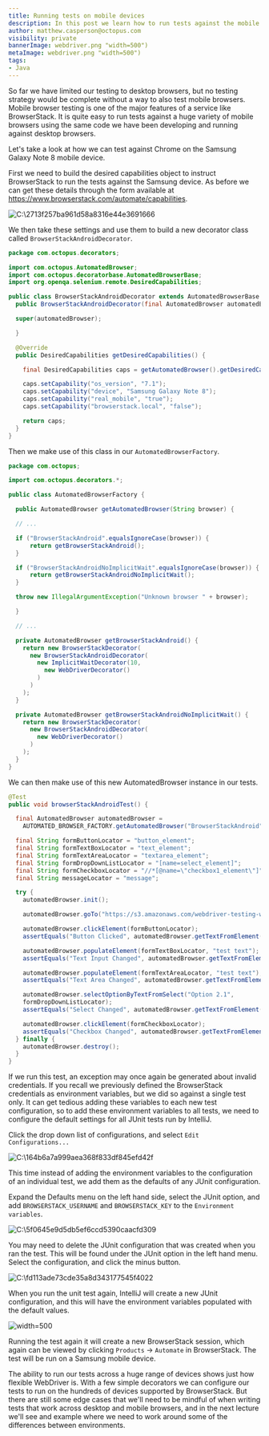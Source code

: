 ```yaml
---
title: Running tests on mobile devices
description: In this post we learn how to run tests against the mobile devices in BrowserStack.
author: matthew.casperson@octopus.com
visibility: private
bannerImage: webdriver.png "width=500")
metaImage: webdriver.png "width=500")
tags:
- Java
---
```


So far we have limited our testing to desktop browsers, but no testing strategy would be complete without a way to also test mobile browsers. Mobile browser testing is one of the major features of a service like BrowserStack. It is quite easy to run tests against a huge variety of mobile browsers using the same code we have been developing and running against desktop browsers.

Let's take a look at how we can test against Chrome on the Samsung Galaxy Note 8 mobile device.

First we need to build the desired capabilities object to instruct BrowserStack to run the tests against the Samsung device. As before we can get these details through the form available at
<https://www.browserstack.com/automate/capabilities>.

![C:\2713f257ba961d58a8316e44e3691666](image1.png "width=500")

We then take these settings and use them to build a new decorator class called `BrowserStackAndroidDecorator`.

```java
package com.octopus.decorators;

import com.octopus.AutomatedBrowser;
import com.octopus.decoratorbase.AutomatedBrowserBase;
import org.openqa.selenium.remote.DesiredCapabilities;

public class BrowserStackAndroidDecorator extends AutomatedBrowserBase {
  public BrowserStackAndroidDecorator(final AutomatedBrowser automatedBrowser) {

  super(automatedBrowser);

  }

  @Override
  public DesiredCapabilities getDesiredCapabilities() {

    final DesiredCapabilities caps = getAutomatedBrowser().getDesiredCapabilities();

    caps.setCapability("os_version", "7.1");
    caps.setCapability("device", "Samsung Galaxy Note 8");
    caps.setCapability("real_mobile", "true");
    caps.setCapability("browserstack.local", "false");

    return caps;
  }
}
```

Then we make use of this class in our `AutomatedBrowserFactory`.

```java
package com.octopus;

import com.octopus.decorators.*;

public class AutomatedBrowserFactory {

  public AutomatedBrowser getAutomatedBrowser(String browser) {

  // ...

  if ("BrowserStackAndroid".equalsIgnoreCase(browser)) {
      return getBrowserStackAndroid();
  }

  if ("BrowserStackAndroidNoImplicitWait".equalsIgnoreCase(browser)) {
      return getBrowserStackAndroidNoImplicitWait();
  }

  throw new IllegalArgumentException("Unknown browser " + browser);

  }

  // ...

  private AutomatedBrowser getBrowserStackAndroid() {
    return new BrowserStackDecorator(
      new BrowserStackAndroidDecorator(
        new ImplicitWaitDecorator(10,
          new WebDriverDecorator()
        )
      )
    );
  }

  private AutomatedBrowser getBrowserStackAndroidNoImplicitWait() {
    return new BrowserStackDecorator(
      new BrowserStackAndroidDecorator(
        new WebDriverDecorator()
      )
    );
  }
}
```

We can then make use of this new AutomatedBrowser instance in our tests.

```java
@Test
public void browserStackAndroidTest() {

  final AutomatedBrowser automatedBrowser =
    AUTOMATED_BROWSER_FACTORY.getAutomatedBrowser("BrowserStackAndroid");

  final String formButtonLocator = "button_element";
  final String formTextBoxLocator = "text_element";
  final String formTextAreaLocator = "textarea_element";
  final String formDropDownListLocator = "[name=select_element]";
  final String formCheckboxLocator = "//*[@name=\"checkbox1_element\"]";
  final String messageLocator = "message";

  try {
    automatedBrowser.init();

    automatedBrowser.goTo("https://s3.amazonaws.com/webdriver-testing-website/form.html");

    automatedBrowser.clickElement(formButtonLocator);
    assertEquals("Button Clicked", automatedBrowser.getTextFromElement(messageLocator));

    automatedBrowser.populateElement(formTextBoxLocator, "test text");
    assertEquals("Text Input Changed", automatedBrowser.getTextFromElement(messageLocator));

    automatedBrowser.populateElement(formTextAreaLocator, "test text");
    assertEquals("Text Area Changed", automatedBrowser.getTextFromElement(messageLocator));

    automatedBrowser.selectOptionByTextFromSelect("Option 2.1",
    formDropDownListLocator);
    assertEquals("Select Changed", automatedBrowser.getTextFromElement(messageLocator));

    automatedBrowser.clickElement(formCheckboxLocator);
    assertEquals("Checkbox Changed", automatedBrowser.getTextFromElement(messageLocator));
  } finally {
    automatedBrowser.destroy();
  }
}
```

If we run this test, an exception may once again be generated about invalid credentials. If you recall we previously defined the BrowserStack credentials as environment variables, but we did so against a single test only. It can get tedious adding these variables to each
new test configuration, so to add these environment variables to all tests, we need to configure the default settings for all JUnit tests run by IntelliJ.

Click the drop down list of configurations, and select `Edit Configurations...`

![C:\164b6a7a999aea368f833df845efd42f](image2.png "width=500")

This time instead of adding the environment variables to the
configuration of an individual test, we add them as the defaults of any JUnit configuration.

Expand the Defaults menu on the left hand side, select the JUnit option, and add `BROWSERSTACK_USERNAME` and `BROWSERSTACK_KEY` to the `Environment variables`.

![C:\5f0645e9d5db5ef6ccd5390caacfd309](image3.png "width=500")

You may need to delete the JUnit configuration that was created when you ran the test. This will be found under the JUnit option in the left hand menu. Select the configuration, and click the minus button.

![C:\fd113ade73cde35a8d343177545f4022](image4.png "width=500")

When you run the unit test again, IntelliJ will create a new JUnit configuration, and this will have the environment variables populated with the default values.

![](image5.png "width=500")

Running the test again it will create a new BrowserStack session, which again can be viewed by clicking `Products` → `Automate` in BrowserStack. The test will be run on a Samsung mobile device.

The ability to run our tests across a huge range of devices shows just how flexible WebDriver is. With a few simple decorators we can configure our tests to run on the hundreds of devices supported by BrowserStack. But there are still some edge cases that we'll need to be mindful of when writing tests that work across desktop and mobile browsers, and in the next lecture we'll see and example where we need to work around some of the differences between environments.
